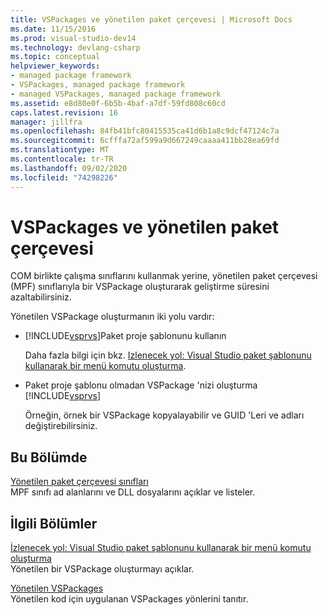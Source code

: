 ```yaml
---
title: VSPackages ve yönetilen paket çerçevesi | Microsoft Docs
ms.date: 11/15/2016
ms.prod: visual-studio-dev14
ms.technology: devlang-csharp
ms.topic: conceptual
helpviewer_keywords:
- managed package framework
- VSPackages, managed package framework
- managed VSPackages, managed package framework
ms.assetid: e8d80e0f-6b5b-4baf-a7df-59fd808c60cd
caps.latest.revision: 16
manager: jillfra
ms.openlocfilehash: 84fb41bfc80415535ca41d6b1a8c9dcf47124c7a
ms.sourcegitcommit: 6cfffa72af599a9d667249caaaa411bb28ea69fd
ms.translationtype: MT
ms.contentlocale: tr-TR
ms.lasthandoff: 09/02/2020
ms.locfileid: "74298226"
---
```

# <a name="vspackages-and-the-managed-package-framework"></a>VSPackages ve yönetilen paket çerçevesi
COM birlikte çalışma sınıflarını kullanmak yerine, yönetilen paket çerçevesi (MPF) sınıflarıyla bir VSPackage oluşturarak geliştirme süresini azaltabilirsiniz.  
  
 Yönetilen VSPackage oluşturmanın iki yolu vardır:  
  
- [!INCLUDE[vsprvs](../includes/vsprvs-md.md)]Paket proje şablonunu kullanın  
  
     Daha fazla bilgi için bkz. [Izlenecek yol: Visual Studio paket şablonunu kullanarak bir menü komutu oluşturma](https://msdn.microsoft.com/library/1985fa7d-aad4-4866-b356-a125b6a246de).  
  
- Paket proje şablonu olmadan VSPackage 'nizi oluşturma [!INCLUDE[vsprvs](../includes/vsprvs-md.md)]  
  
     Örneğin, örnek bir VSPackage kopyalayabilir ve GUID 'Leri ve adları değiştirebilirsiniz. 
  
## <a name="in-this-section"></a>Bu Bölümde  
 [Yönetilen paket çerçevesi sınıfları](../misc/managed-package-framework-classes.md)  
 MPF sınıfı ad alanlarını ve DLL dosyalarını açıklar ve listeler.  
  
## <a name="related-sections"></a>İlgili Bölümler  
 [İzlenecek yol: Visual Studio paket şablonunu kullanarak bir menü komutu oluşturma](https://msdn.microsoft.com/library/1985fa7d-aad4-4866-b356-a125b6a246de)  
 Yönetilen bir VSPackage oluşturmayı açıklar.  
  
 [Yönetilen VSPackages](../misc/managed-vspackages.md)  
 Yönetilen kod için uygulanan VSPackages yönlerini tanıtır.